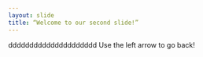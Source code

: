 ```yaml
---
layout: slide
title: “Welcome to our second slide!”
---
```

ddddddddddddddddddddd
Use the left arrow to go back!
